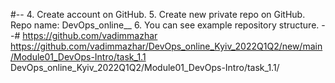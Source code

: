#-- 4. Create account on GitHub. 
5. Create new private repo on GitHub. Repo name: DevOps_online_<City>_<year><quarter> 
6. You can see example repository structure. --#
  https://github.com/vadimmazhar
  https://github.com/vadimmazhar/DevOps_online_Kyiv_2022Q1Q2/new/main/Module01_DevOps-Intro/task_1.1
  DevOps_online_Kyiv_2022Q1Q2/Module01_DevOps-Intro/task_1.1/
